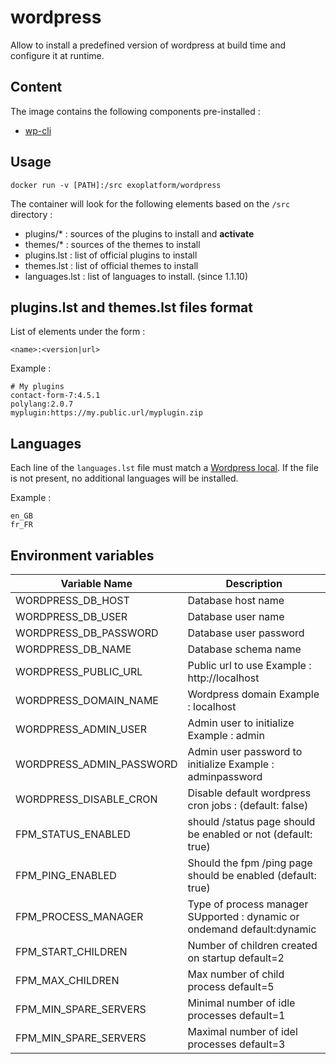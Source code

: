 # wordpress

Allow to install a predefined version of wordpress at build time
and configure it at runtime.

## Content
The image contains the following components pre-installed :
* [wp-cli](http://wp-cli.org/)


## Usage

```
docker run -v [PATH]:/src exoplatform/wordpress
```

The container will look for the following elements based on the ``/src`` directory :
* plugins/* : sources of the plugins to install and **activate**
* themes/* : sources of the themes to install
* plugins.lst : list of official plugins to install
* themes.lst : list of official themes to install
* languages.lst : list of languages to install. (since 1.1.10)

## plugins.lst and themes.lst files format

List of elements under the form :
```
<name>:<version|url>
```

Example :
```
# My plugins
contact-form-7:4.5.1
polylang:2.0.7
myplugin:https://my.public.url/myplugin.zip
```

## Languages

Each line of the ```languages.lst``` file must match a [Wordpress local](https://make.wordpress.org/polyglots/teams/).
If the file is not present, no additional languages will be installed.

Example :
```
en_GB
fr_FR
```

## Environment variables

| Variable Name          | Description
-------------------------|------------------------------------------------------------
WORDPRESS_DB_HOST        | Database host name
WORDPRESS_DB_USER        | Database user name
WORDPRESS_DB_PASSWORD    | Database user password
WORDPRESS_DB_NAME        | Database schema name
WORDPRESS_PUBLIC_URL     | Public url to use Example : http://localhost
WORDPRESS_DOMAIN_NAME    | Wordpress domain Example : localhost
WORDPRESS_ADMIN_USER     | Admin user to initialize Example : admin
WORDPRESS_ADMIN_PASSWORD | Admin user password to initialize Example : adminpassword
WORDPRESS_DISABLE_CRON   | Disable default wordpress cron jobs : (default: false)
FPM_STATUS_ENABLED       | should /status page should be enabled or not (default: true)
FPM_PING_ENABLED         | Should the fpm /ping page should be enabled (default: true)
FPM_PROCESS_MANAGER      | Type of process manager SUpported : dynamic or ondemand default:dynamic
FPM_START_CHILDREN       | Number of children created on startup default=2
FPM_MAX_CHILDREN         | Max number of child process default=5
FPM_MIN_SPARE_SERVERS    | Minimal number of idle processes default=1
FPM_MIN_SPARE_SERVERS    | Maximal number of idel processes default=3
